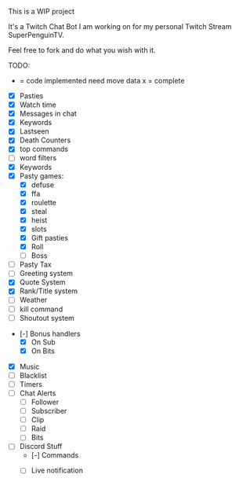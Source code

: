 This is a WIP project

It's a Twitch Chat Bot I am working on for my personal Twitch Stream SuperPenguinTV.

Feel free to fork and do what you wish with it.

TODO:
 - = code implemented need move data
 x = complete
- [X] Pasties
- [X] Watch time
- [X] Messages in chat
- [X] Keywords
- [x] Lastseen
- [X] Death Counters
- [x] top commands
- [ ] word filters
- [X] Keywords
- [X] Pasty games:
    - [X] defuse
    - [X] ffa
    - [X] roulette
    - [X] steal
    - [X] heist
    - [X] slots
    - [X] Gift pasties
    - [X] Roll
    - [ ] Boss
- [ ] Pasty Tax
- [ ] Greeting system
- [X] Quote System
- [X] Rank/Title system
- [ ] Weather
- [ ] kill command
- [ ] Shoutout system
- [-] Bonus handlers 
    - [X] On Sub
    - [X] On Bits
- [X] Music
- [ ] Blacklist
- [ ] Timers
- [ ] Chat Alerts
    - [ ] Follower
    - [ ] Subscriber
    - [ ] Clip
    - [ ] Raid
    - [ ] Bits
- [ ] Discord Stuff
    - [-] Commands
    - [ ] Live notification

